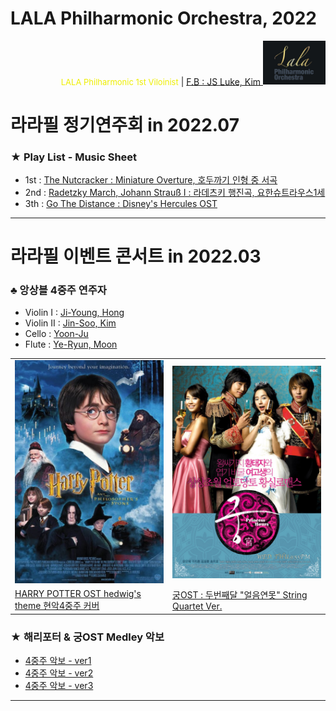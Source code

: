 
# LALA Philharmonic Orchestra, 2022

<div align='right'>
<font size=2 color='#EEEE00'>LALA Philharmonic 1st Viloinist</font>  |  <font color='blue'><a href='https://www.facebook.com/jskim.kr'>F.B : JS Luke, Kim </a></font>
<img src="./images/lala_philharmonic_logo.png" width='100px'>
</div>

# 라라필 정기연주회 in 2022.07
###  ★ Play List - Music Sheet
- 1st : [  The Nutcracker :  Miniature Overture, 호두까기 인형 중 서곡                          ][PlayList-22-01-1]
- 2nd : [ Radetzky March, Johann Strauß I : 라데츠키 행진곡,  요한슈트라우스1세          ][PlayList-22-01-2]
- 3th : [ Go The Distance : Disney's Hercules OST                                                     ][PlayList-22-01-3]
<hr>

# 라라필 이벤트 콘서트 in 2022.03
### ♣ 앙상블 4중주 연주자
- Violin I  : [Ji-Young, Hong  ][Quartet_Vn1]
- Violin II : [Jin-Soo, Kim       ][Quartet_Vn2]
- Cello     : [Yoon-Ju            ][Quartet_Vc]
- Flute     : [Ye-Ryun, Moon ][Quartet_Fl]

<table border=0 width='960px'>
  <tr>
    <td width='50%'>
      <img src="./images/quartet_poster_1_harry_potter.png">
    </td>
    <td width='50%'>
      <img src="./images/quartet_poster_2_drama_palace.png">
    </td>
  </tr>
  <tr>
    <td>
      <a href="https://youtu.be/oEzeAli7J6o">HARRY POTTER OST hedwig's theme 현악4중주 커버</a>
    </td>
    <td>
      <a href="https://youtu.be/rJXEk7oqDkw">궁OST : 두번째달 "얼음연못" String Quartet Ver.</a>
    </td>
  </tr>
</table>

### ★ 해리포터 & 궁OST Medley  악보
- [4중주 악보 - ver1][Quartet_v1]
- [4중주 악보 - ver2][Quartet_v2]
- [4중주 악보 - ver3][Quartet_v3]
<hr>

[PlayList-22-01-1]: ./playlist/sm22_01_nutcracker_overture                      "Go PlayList-22-01-1"
[PlayList-22-01-2]: ./playlist/sm22_01_radetzky_march                            "Go PlayList-22-01-2"
[PlayList-22-01-3]: ./playlist/sm22_01_go_the_distance                           "Go PlayList-22-01-3"

[Quartet_v1]: ./ensemble/quartet_v1_hedwigs_theme                        "Go Quartet_v1"
[Quartet_v2]: ./ensemble/quartet_v2_harrypotter+palace_medley        "Go Quartet_v2"
[Quartet_v3]: ./ensemble/quartet_v3_harrypotter+palace_final            "Go Quartet_v3"

[Quartet_Vn1]: ./   "Quartet_Vn1"
[Quartet_Vn2]: ./   "Quartet_Vn2"
[Quartet_Vc  ]: ./   "Quartet_Vc"
[Quartet_Fl   ]: ./   "Quartet_Fl"